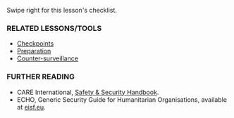 [Title]: # (What now?)
[Order]: # (6)

Swipe right for this lesson's checklist.

### RELATED LESSONS/TOOLS

*   [Checkpoints](umbrella://lesson/checkpoints)
*   [Preparation](umbrella://lesson/preparation)
*	[Counter-surveillance](umbrella://lesson/counter-surveillance/2)

### FURTHER READING

*   CARE International, [Safety & Security Handbook](https://www.eisf.eu/wp-content/uploads/2014/09/0614-Macpherson-2004-CARE-International-Safety-and-Security-Handbook.pdf).
*   ECHO, Generic Security Guide for Humanitarian Organisations, available at [eisf.eu](https://www.eisf.eu/library/generic-security-guide-for-humanitarian-organisations/).
